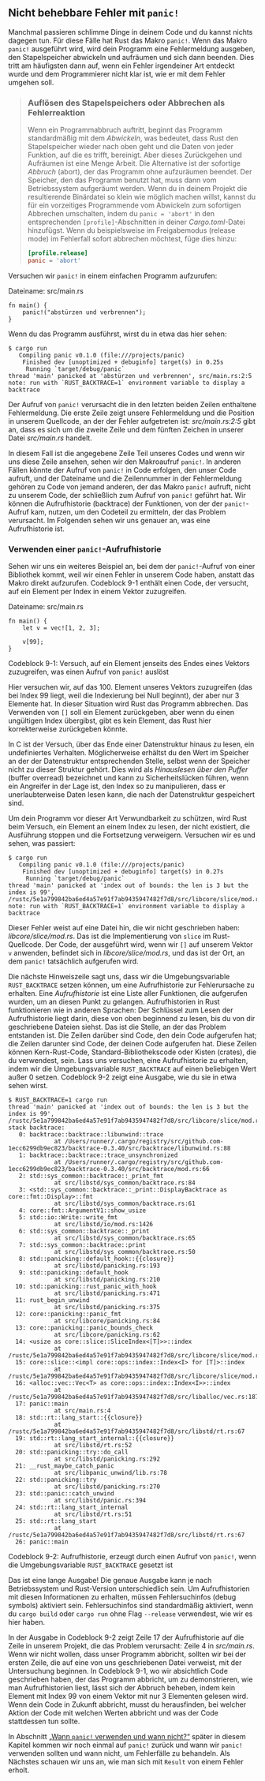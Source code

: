 ## Nicht behebbare Fehler mit `panic!`

Manchmal passieren schlimme Dinge in deinem Code und du kannst nichts dagegen
tun. Für diese Fälle hat Rust das Makro `panic!`. Wenn das Makro `panic!`
ausgeführt wird, wird dein Programm eine Fehlermeldung ausgeben, den
Stapelspeicher abwickeln und aufräumen und sich dann beenden. Dies tritt am
häufigsten dann auf, wenn ein Fehler irgendeiner Art entdeckt wurde und dem
Programmierer nicht klar ist, wie er mit dem Fehler umgehen soll.

> ### Auflösen des Stapelspeichers oder Abbrechen als Fehlerreaktion
>
> Wenn ein Programmabbruch auftritt, beginnt das Programm standardmäßig mit dem
> *Abwickeln*, was bedeutet, dass Rust den Stapelspeicher wieder nach oben geht
> und die Daten von jeder Funktion, auf die es trifft, bereinigt. Aber dieses
> Zurückgehen und Aufräumen ist eine Menge Arbeit. Die Alternative ist der
> sofortige *Abbruch* (abort), der das Programm ohne aufzuräumen beendet. Der
> Speicher, den das Programm benutzt hat, muss dann vom Betriebssystem
> aufgeräumt werden. Wenn du in deinem Projekt die resultierende Binärdatei so
> klein wie möglich machen willst, kannst du für ein vorzeitiges Programmende
> vom Abwickeln zum sofortigen Abbrechen umschalten, indem du `panic = 'abort'`
> in den entsprechenden `[profile]`-Abschnitten in deiner *Cargo.toml*-Datei
> hinzufügst. Wenn du beispielsweise im Freigabemodus (release mode) im
> Fehlerfall sofort abbrechen möchtest, füge dies hinzu:
>
> ```toml
> [profile.release]
> panic = 'abort'
> ```

Versuchen wir `panic!` in einem einfachen Programm aufzurufen:

<span class="filename">Dateiname: src/main.rs</span>

```rust,should_panic,panics
fn main() {
    panic!("abstürzen und verbrennen");
}
```

Wenn du das Programm ausführst, wirst du in etwa das hier sehen:

```console
$ cargo run
   Compiling panic v0.1.0 (file:///projects/panic)
    Finished dev [unoptimized + debuginfo] target(s) in 0.25s
     Running `target/debug/panic`
thread 'main' panicked at 'abstürzen und verbrennen', src/main.rs:2:5
note: run with `RUST_BACKTRACE=1` environment variable to display a backtrace
```

Der Aufruf von `panic!` verursacht die in den letzten beiden Zeilen enthaltene
Fehlermeldung. Die erste Zeile zeigt unsere Fehlermeldung und die Position in
unserem Quellcode, an der der Fehler aufgetreten ist: *src/main.rs:2:5* gibt
an, dass es sich um die zweite Zeile und dem fünften Zeichen in unserer Datei
*src/main.rs* handelt.

In diesem Fall ist die angegebene Zeile Teil unseres Codes und wenn wir uns
diese Zeile ansehen, sehen wir den Makroaufruf `panic!`. In anderen Fällen
könnte der Aufruf von `panic!` in Code erfolgen, den unser Code aufruft, und
der Dateiname und die Zeilennummer in der Fehlermeldung gehören zu Code von
jemand anderen, der das Makro `panic!` aufruft, nicht zu unserem Code, der
schließlich zum Aufruf von `panic!` geführt hat. Wir können die Aufrufhistorie
(backtrace) der Funktionen, von der der `panic!`-Aufruf kam, nutzen, um den
Codeteil zu ermitteln, der das Problem verursacht. Im Folgenden sehen wir uns
genauer an, was eine Aufrufhistorie ist.

### Verwenden einer `panic!`-Aufrufhistorie

Sehen wir uns ein weiteres Beispiel an, bei dem der `panic!`-Aufruf von einer
Bibliothek kommt, weil wir einen Fehler in unserem Code haben, anstatt das
Makro direkt aufzurufen. Codeblock 9-1 enthält einen Code, der versucht, auf
ein Element per Index in einem Vektor zuzugreifen.

<span class="filename">Dateiname: src/main.rs</span>

```rust,should_panic,panics
fn main() {
    let v = vec![1, 2, 3];

    v[99];
}
```

<span class="caption">Codeblock 9-1: Versuch, auf ein Element jenseits des
Endes eines Vektors zuzugreifen, was einen Aufruf von `panic!` auslöst</span>

Hier versuchen wir, auf das 100. Element unseres Vektors zuzugreifen (das bei Index 99
liegt, weil die Indexierung bei Null beginnt), der aber nur 3 Elemente hat. In dieser
Situation wird Rust das Programm abbrechen. Das Verwenden von `[]` soll ein Element
zurückgeben, aber wenn du einen ungültigen Index übergibst, gibt es kein Element, das
Rust hier korrekterweise zurückgeben könnte.

In C ist der Versuch, über das Ende einer Datenstruktur hinaus zu lesen, ein
undefiniertes Verhalten. Möglicherweise erhältst du den Wert im Speicher an der
der Datenstruktur entsprechenden Stelle, selbst wenn der Speicher nicht zu
dieser Struktur gehört. Dies wird als *Hinauslesen über den Puffer* (buffer
overread) bezeichnet und kann zu Sicherheitslücken führen, wenn ein Angreifer
in der Lage ist, den Index so zu manipulieren, dass er unerlaubterweise Daten
lesen kann, die nach der Datenstruktur gespeichert sind.

Um dein Programm vor dieser Art Verwundbarkeit zu schützen, wird Rust beim
Versuch, ein Element an einem Index zu lesen, der nicht existiert, die
Ausführung stoppen und die Fortsetzung verweigern. Versuchen wir es und sehen,
was passiert:

```console
$ cargo run
   Compiling panic v0.1.0 (file:///projects/panic)
    Finished dev [unoptimized + debuginfo] target(s) in 0.27s
     Running `target/debug/panic`
thread 'main' panicked at 'index out of bounds: the len is 3 but the index is 99', /rustc/5e1a799842ba6ed4a57e91f7ab9435947482f7d8/src/libcore/slice/mod.rs:2806:10
note: run with `RUST_BACKTRACE=1` environment variable to display a backtrace
```

Dieser Fehler weist auf eine Datei hin, die wir nicht geschrieben haben:
*libcore/slice/mod.rs*. Das ist die Implementierung von `slice` im
Rust-Quellcode. Der Code, der ausgeführt wird, wenn wir `[]` auf unserem Vektor
`v` anwenden, befindet sich in *libcore/slice/mod.rs*, und das ist der Ort, an
dem `panic!` tatsächlich aufgerufen wird.

Die nächste Hinweiszeile sagt uns, dass wir die Umgebungsvariable
`RUST_BACKTRACE` setzen können, um eine Aufrufhistorie zur Fehlerursache zu
erhalten. Eine *Aufrufhistorie* ist eine Liste aller Funktionen, die aufgerufen
wurden, um an diesen Punkt zu gelangen. Aufrufhistorien in Rust funktionieren
wie in anderen Sprachen: Der Schlüssel zum Lesen der Aufrufhistorie liegt
darin, diese von oben beginnend zu lesen, bis du von dir geschriebene Dateien
siehst. Das ist die Stelle, an der das Problem entstanden ist. Die Zeilen
darüber sind Code, den dein Code aufgerufen hat; die Zeilen darunter sind Code,
der deinen Code aufgerufen hat. Diese Zeilen können Kern-Rust-Code,
Standard-Bibliothekscode oder Kisten (crates), die du verwendest, sein. Lass
uns versuchen, eine Aufrufhistorie zu erhalten, indem wir die Umgebungsvariable
`RUST_BACKTRACE` auf einen beliebigen Wert außer 0 setzen. Codeblock 9-2 zeigt
eine Ausgabe, wie du sie in etwa sehen wirst.

```console
$ RUST_BACKTRACE=1 cargo run
thread 'main' panicked at 'index out of bounds: the len is 3 but the index is 99', /rustc/5e1a799842ba6ed4a57e91f7ab9435947482f7d8/src/libcore/slice/mod.rs:2806:10
stack backtrace:
   0: backtrace::backtrace::libunwind::trace
             at /Users/runner/.cargo/registry/src/github.com-1ecc6299db9ec823/backtrace-0.3.40/src/backtrace/libunwind.rs:88
   1: backtrace::backtrace::trace_unsynchronized
             at /Users/runner/.cargo/registry/src/github.com-1ecc6299db9ec823/backtrace-0.3.40/src/backtrace/mod.rs:66
   2: std::sys_common::backtrace::_print_fmt
             at src/libstd/sys_common/backtrace.rs:84
   3: <std::sys_common::backtrace::_print::DisplayBacktrace as core::fmt::Display>::fmt
             at src/libstd/sys_common/backtrace.rs:61
   4: core::fmt::ArgumentV1::show_usize
   5: std::io::Write::write_fmt
             at src/libstd/io/mod.rs:1426
   6: std::sys_common::backtrace::_print
             at src/libstd/sys_common/backtrace.rs:65
   7: std::sys_common::backtrace::print
             at src/libstd/sys_common/backtrace.rs:50
   8: std::panicking::default_hook::{{closure}}
             at src/libstd/panicking.rs:193
   9: std::panicking::default_hook
             at src/libstd/panicking.rs:210
  10: std::panicking::rust_panic_with_hook
             at src/libstd/panicking.rs:471
  11: rust_begin_unwind
             at src/libstd/panicking.rs:375
  12: core::panicking::panic_fmt
             at src/libcore/panicking.rs:84
  13: core::panicking::panic_bounds_check
             at src/libcore/panicking.rs:62
  14: <usize as core::slice::SliceIndex<[T]>>::index
             at /rustc/5e1a799842ba6ed4a57e91f7ab9435947482f7d8/src/libcore/slice/mod.rs:2806
  15: core::slice::<impl core::ops::index::Index<I> for [T]>::index
             at /rustc/5e1a799842ba6ed4a57e91f7ab9435947482f7d8/src/libcore/slice/mod.rs:2657
  16: <alloc::vec::Vec<T> as core::ops::index::Index<I>>::index
             at /rustc/5e1a799842ba6ed4a57e91f7ab9435947482f7d8/src/liballoc/vec.rs:1871
  17: panic::main
             at src/main.rs:4
  18: std::rt::lang_start::{{closure}}
             at /rustc/5e1a799842ba6ed4a57e91f7ab9435947482f7d8/src/libstd/rt.rs:67
  19: std::rt::lang_start_internal::{{closure}}
             at src/libstd/rt.rs:52
  20: std::panicking::try::do_call
             at src/libstd/panicking.rs:292
  21: __rust_maybe_catch_panic
             at src/libpanic_unwind/lib.rs:78
  22: std::panicking::try
             at src/libstd/panicking.rs:270
  23: std::panic::catch_unwind
             at src/libstd/panic.rs:394
  24: std::rt::lang_start_internal
             at src/libstd/rt.rs:51
  25: std::rt::lang_start
             at /rustc/5e1a799842ba6ed4a57e91f7ab9435947482f7d8/src/libstd/rt.rs:67
  26: panic::main
```

<span class="caption">Codeblock 9-2: Aufrufhistorie, erzeugt durch einen Aufruf
von `panic!`, wenn die Umgebungsvariable `RUST_BACKTRACE` gesetzt ist</span>

Das ist eine lange Ausgabe! Die genaue Ausgabe kann je nach Betriebssystem und
Rust-Version unterschiedlich sein. Um Aufrufhistorien mit diesen Informationen
zu erhalten, müssen Fehlersuchinfos (debug symbols) aktiviert sein.
Fehlersuchinfos sind standardmäßig aktiviert, wenn du `cargo build` oder
`cargo run` ohne Flag `--release` verwendest, wie wir es hier haben.

In der Ausgabe in Codeblock 9-2 zeigt Zeile 17 der Aufrufhistorie auf die Zeile
in unserem Projekt, die das Problem verursacht: Zeile 4 in *src/main.rs*. Wenn
wir nicht wollen, dass unser Programm abbricht, sollten wir bei der ersten
Zeile, die auf eine von uns geschriebenen Datei verweist, mit der Untersuchung
beginnen. In Codeblock 9-1, wo wir absichtlich Code geschrieben haben, der das
Programm abbricht, um zu demonstrieren, wie man Aufrufhistorien liest, lässt
sich der Abbruch beheben, indem kein Element mit Index 99 von einem Vektor mit
nur 3 Elementen gelesen wird. Wenn dein Code in Zukunft abbricht, musst du
herausfinden, bei welcher Aktion der Code mit welchen Werten abbricht und was
der Code stattdessen tun sollte.

In Abschnitt [„Wann `panic!` verwenden und wann
nicht?“][to-panic-or-not-to-panic] später in diesem Kapitel kommen wir noch
einmal auf `panic!` zurück und wann wir `panic!` verwenden sollten und wann
nicht, um Fehlerfälle zu behandeln. Als Nächstes schauen wir uns an, wie man
sich mit `Result` von einem Fehler erholt.

[to-panic-or-not-to-panic]: ch09-03-to-panic-or-not-to-panic.html
